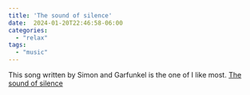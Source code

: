 ```yaml
---
title: 'The sound of silence'
date:  2024-01-20T22:46:58-06:00
categories:
  - "relax"
tags:
  - "music"
---
```


This song written by Simon and Garfunkel is the one of I like most.
[The sound of silence](https://www.youtube.com/watch?v=NAEppFUWLfc)


